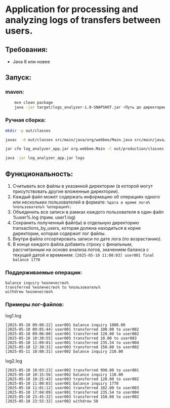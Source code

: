 #  Application for processing and analyzing logs of transfers between users.

## Требования:
- Java 8 или новее

## Запуск:

### maven:

``` bash    
    mvn clean package
    java -jar target/logs_analyzer-1.0-SNAPSHOT.jar <Путь до директории с логами>
```

### Ручная сборка:
```bash
mkdir -p out/classes

javac  -d out/classes src/main/java/org/webbee/Main.java src/main/java/org/webbee/model/*.java src/main/java/org/webbee/services/*.java src/main/java/org/webbee/exceptions/*.java

jar cfe log_analyzer_app.jar org.webbee.Main -C out/production/classes .

java -jar log_analyzer_app.jar logs
```

## Функциональность:
1. Считывать все файлы в указанной директории (в которой могут присутствовать другие вложенные директории).
2. Каждый файл может содержать информацию об операциях одного или нескольких пользователей в формате:
```%дата и время лога% %пользователь% %операция%:```
3. Объединить все записи в рамках каждого пользователя в один файл %user%.log (прим. user1.log)
4. Сохранить полученный файл(ы) в отдельную директорию transactions_by_users, которая должна находиться в корне директории, которая содержит лог файлы.
5. Внутри файла отсортировать записи по дате лога (по возрастанию).
6. В конце каждого файла добавить строку с финальным, рассчитанным на основе анализа логов, значением баланса с текущей датой и временем:
   ```[2025-05-10 11:00:03] user001 final balance 1770```

### Поддерживаемые операции:
```
balance inquiry %количество%
transferred %количество% to %пользователь%
withdrew %количество%
```
### Примеры лог-файлов:
log1.log

```
[2025-05-10 09:00:22] user001 balance inquiry 1000.00
[2025-05-10 09:05:44] user001 transferred 100.00 to user002
[2025-05-10 09:06:00] user001 transferred 120.00 to user002
[2025-05-10 10:30:55] user005 transferred 10.00 to user003
[2025-05-10 11:09:01] user001 transferred 235.54 to user004
[2025-05-10 12:38:31] user003 transferred 150.00 to user002
[2025-05-11 10:00:31] user002 balance inquiry 210.00
```
log2.log

```
[2025-05-10 10:03:23] user002 transferred 990.00 to user001
[2025-05-10 10:15:56] user002 balance inquiry 110.00
[2025-05-10 10:25:43] user003 transferred 120.00 to user002
[2025-05-10 11:00:03] user001 balance inquiry 1770
[2025-05-10 11:01:12] user001 transferred 102.00 to user003
[2025-05-10 17:04:09] user001 transferred 235.54 to user004
[2025-05-10 23:45:32] user003 transferred 150.00 to user002
[2025-05-10 23:55:32] user002 withdrew 50
```